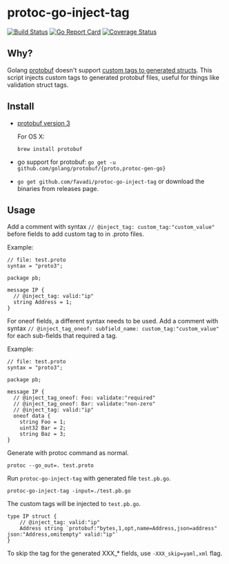 # protoc-go-inject-tag

[![Build Status](https://travis-ci.org/favadi/protoc-go-inject-tag.svg?branch=master)](https://travis-ci.org/favadi/protoc-go-inject-tag)
[![Go Report Card](https://goreportcard.com/badge/github.com/favadi/protoc-go-inject-tag)](https://goreportcard.com/report/github.com/favadi/protoc-go-inject-tag)
[![Coverage Status](https://coveralls.io/repos/github/favadi/protoc-go-inject-tag/badge.svg)](https://coveralls.io/github/favadi/protoc-go-inject-tag)

## Why?

Golang [protobuf](https://github.com/golang/protobuf) doesn't support
[custom tags to generated structs](https://github.com/golang/protobuf/issues/52). This
script injects custom tags to generated protobuf files, useful for
things like validation struct tags.

## Install

* [protobuf version 3](https://github.com/google/protobuf)

  For OS X:
  
  ```
  brew install protobuf
  ```
* go support for protobuf: `go get -u github.com/golang/protobuf/{proto,protoc-gen-go}`

*  `go get github.com/favadi/protoc-go-inject-tag` or download the
  binaries from releases page.

## Usage

Add a comment with syntax `// @inject_tag: custom_tag:"custom_value"`
before fields to add custom tag to in .proto files.

Example:

```
// file: test.proto
syntax = "proto3";

package pb;

message IP {
  // @inject_tag: valid:"ip"
  string Address = 1;
}
```

For oneof fields, a different syntax needs to be used. Add a comment with
syntax `// @inject_tag_oneof: subfield_name: custom_tag:"custom_value"` for
each sub-fields that required a tag.

Example:

```
// file: test.proto
syntax = "proto3";

package pb;

message IP {
  // @inject_tag_oneof: Foo: validate:"required"
  // @inject_tag_oneof: Bar: validate:"non-zero"
  // @inject_tag: valid:"ip"
  oneof data {
    string Foo = 1;
    uint32 Bar = 2;
    string Baz = 3;
}
```

Generate with protoc command as normal.

```
protoc --go_out=. test.proto
```

Run `protoc-go-inject-tag` with generated file `test.pb.go`.

```
protoc-go-inject-tag -input=./test.pb.go
```

The custom tags will be injected to `test.pb.go`.

```
type IP struct {
	// @inject_tag: valid:"ip"
	Address string `protobuf:"bytes,1,opt,name=Address,json=address" json:"Address,omitempty" valid:"ip"`
}
```

To skip the tag for the generated XXX_* fields, use
`-XXX_skip=yaml,xml` flag.
